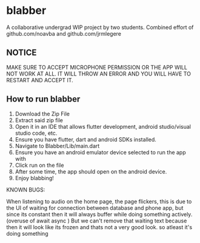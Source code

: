 # blabber
A collaborative undergrad WIP project by two students. 
Combined effort of github.com/noavba and github.com/jrmlegere

## NOTICE 
MAKE SURE TO ACCEPT MICROPHONE PERMISSION OR THE APP WILL NOT WORK AT ALL. IT WILL THROW AN ERROR AND 
YOU WILL HAVE TO RESTART AND ACCEPT IT. 

## How to run blabber

1. Download the Zip File
2. Extract said zip file
3. Open it in an IDE that allows flutter development, android studio/visual studio code, etc.
4. Ensure you have flutter, dart and android SDKs installed.
5. Navigate to Blabber/Lib/main.dart
6. Ensure you have an android emulator device selected to run the app with
7. Click run on the file
8. After some time, the app should open on the android device.
9. Enjoy blabbing!

KNOWN BUGS: 

When listening to audio on the home page, the page flickers, this is due to the UI of waiting for connection between database and phone app, but since
its constant then it will always buffer while doing something actively. (overuse of await async )
But we can't remove that waiting text because then it will look like its frozen and thats not a very good look. so atleast it's doing something
